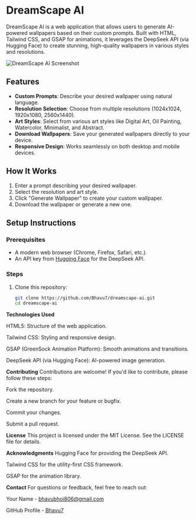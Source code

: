 # DreamScape AI

DreamScape AI is a web application that allows users to generate AI-powered wallpapers based on their custom prompts. Built with HTML, Tailwind CSS, and GSAP for animations, it leverages the DeepSeek API (via Hugging Face) to create stunning, high-quality wallpapers in various styles and resolutions.

![DreamScape AI Screenshot](screenshot.png) <!-- Add a screenshot if available -->

## Features

- **Custom Prompts**: Describe your desired wallpaper using natural language.
- **Resolution Selection**: Choose from multiple resolutions (1024x1024, 1920x1080, 2560x1440).
- **Art Styles**: Select from various art styles like Digital Art, Oil Painting, Watercolor, Minimalist, and Abstract.
- **Download Wallpapers**: Save your generated wallpapers directly to your device.
- **Responsive Design**: Works seamlessly on both desktop and mobile devices.

## How It Works

1. Enter a prompt describing your desired wallpaper.
2. Select the resolution and art style.
3. Click "Generate Wallpaper" to create your custom wallpaper.
4. Download the wallpaper or generate a new one.

## Setup Instructions

### Prerequisites

- A modern web browser (Chrome, Firefox, Safari, etc.).
- An API key from [Hugging Face](https://huggingface.co/) for the DeepSeek API.

### Steps

1. Clone this repository:
   ```bash
   git clone https://github.com/Bhavu7/dreamscape-ai.git
   cd dreamscape-ai

**Technologies Used**

HTML5: Structure of the web application.

Tailwind CSS: Styling and responsive design.

GSAP (GreenSock Animation Platform): Smooth animations and transitions.

DeepSeek API (via Hugging Face): AI-powered image generation.

**Contributing**
Contributions are welcome! If you'd like to contribute, please follow these steps:

Fork the repository.

Create a new branch for your feature or bugfix.

Commit your changes.

Submit a pull request.

**License**
This project is licensed under the MIT License. See the LICENSE file for details.

**Acknowledgments**
Hugging Face for providing the DeepSeek API.

Tailwind CSS for the utility-first CSS framework.

GSAP for the animation library.

**Contact**
For questions or feedback, feel free to reach out:

Your Name - bhavubhoi806@gmail.com

GitHub Profile - [Bhavu7](https://bhavu7.github.io/)

